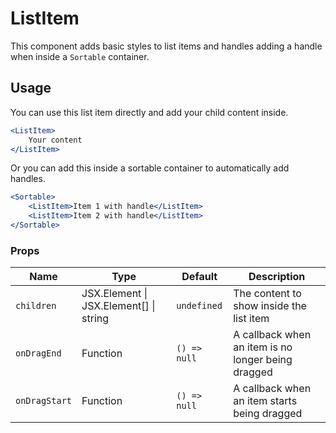 ListItem
===

This component adds basic styles to list items and handles adding a handle when inside a `Sortable` container.

## Usage

You can use this list item directly and add your child content inside.

```jsx
<ListItem>
    Your content
</ListItem>
```

Or you can add this inside a sortable container to automatically add handles.

```jsx
<Sortable>
    <ListItem>Item 1 with handle</ListItem>
    <ListItem>Item 2 with handle</ListItem>
</Sortable>
```

### Props

Name | Type | Default | Description
--- | --- | --- | ---
`children` | JSX.Element \| JSX.Element[] \| string | `undefined` | The content to show inside the list item
`onDragEnd` | Function | `() => null` | A callback when an item is no longer being dragged
`onDragStart` | Function | `() => null` | A callback when an item starts being dragged
